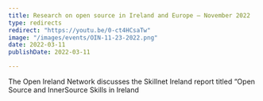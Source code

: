 ```yaml
---
title: Research on open source in Ireland and Europe – November 2022
type: redirects
redirect: "https://youtu.be/0-ct4HCsaTw"
image: "/images/events/OIN-11-23-2022.png"
date: 2022-03-11
publishDate: 2022-03-11

---
```


The Open Ireland Network discusses the Skillnet Ireland  report titled “Open Source and InnerSource Skills in Ireland